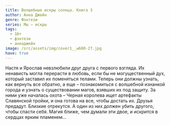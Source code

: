 ```yaml
---
title: Волшебные искры солнца. Книга 3
author: Анна Джейн
genre: Фэнтези
series: Мы — искры
tags:
  - 16+
  - фэнтези
  - аннаджейн
image: /src/assets/img/cover1__w600-27.jpg
have: true
---
```

Настя и Ярослав невзлюбили друг друга с первого взгляда. Их ненависть могла перерасти в любовь, если бы не могущественный дух, который заставил их поменяться телами. Теперь они должны узнать, как вернуть все обратно, а еще – познакомиться с волшебной изнанкой города и узнать о существовании магов, взявших их под защиту. За ними уже началась охота – Черная королева ищет артефакты Славянской тройки, и она готова на все, чтобы достать их. Друзья предадут. Близкие отрекутся. А один из них должен убить другого, чтобы спасти себя. Магия ближе, чем думали эти двое, и искрится в сердцах ярким пламенем…
